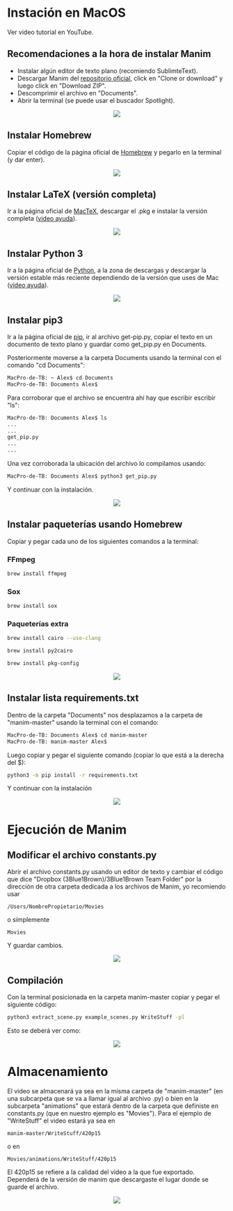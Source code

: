 # Instación en MacOS

Ver video tutorial en YouTube.

## Recomendaciones a la hora de instalar Manim
* Instalar algún editor de texto plano (recomiendo SublimteText).
* Descargar Manim del [repositorio oficial](https://github.com/3b1b/manim), click en "Clone or download" y luego click en "Download ZIP".
* Descomprimir el archivo en "Documents".
* Abrir la terminal (se puede usar el buscador Spotlight).

<p align="center"><img src ="/Español/0_instalacion/macOS/gifs/terminal.png" /></p>

## Instalar Homebrew
Copiar el código de la página oficial de [Homebrew](https://brew.sh/index_es) y pegarlo en la terminal (y dar enter).

<p align="center"><img src ="/Español/0_instalacion/macOS/gifs/MacP1.gif" /></p>

## Instalar LaTeX (versión completa)
Ir a la página oficial de [MacTeX](http://www.tug.org/mactex/), descargar el .pkg e instalar la versión completa ([video ayuda](https://www.youtube.com/watch?v=5CNmIaRxS20)).

<p align="center"><img src ="/Español/0_instalacion/macOS/gifs/MacP2.gif" /></p>

## Instalar Python 3
Ir a la página oficial de [Python](https://www.python.org/), a la zona de descargas y descargar la versión estable más reciente dependiendo de la versión que uses de Mac ([video ayuda](https://www.youtube.com/watch?v=0hGzGdRQeak)).

<p align="center"><img src ="/Español/0_instalacion/macOS/gifs/MacP3.gif" /></p>

## Instalar pip3
Ir a la página oficial de [pip](https://pip.pypa.io/en/stable/installing/), ir al archivo get-pip.py, copiar el texto en un documento de texto plano y guardar como get_pip.py en Documents.

Posteriormente moverse a la carpeta Documents usando la terminal con el comando "cd Documents":

```sh
MacPro-de-TB: ~ Alex$ cd Documents
MacPro-de-TB: Documents Alex$
```

Para corroborar que el archivo se encuentra ahí hay que escribir escribir "ls":

```sh
MacPro-de-TB: Documents Alex$ ls
...
...
get_pip.py
...
...
```
Una vez corroborada la ubicación del archivo lo compilamos usando:
```sh
MacPro-de-TB: Documents Alex$ python3 get_pip.py
```
Y continuar con la instalación.

<p align="center"><img src ="/Español/0_instalacion/macOS/gifs/MacP4.gif" /></p>

## Instalar paqueterías usando Homebrew
Copiar y pegar cada uno de los siguientes comandos a la terminal:

### FFmpeg
```sh
brew install ffmpeg
```
### Sox
```sh
brew install sox
```
### Paqueterías extra
```sh
brew install cairo --use-clang
```

```sh
brew install py2cairo
```

```sh
brew install pkg-config
```

<p align="center"><img src ="/Español/0_instalacion/macOS/gifs/MacP5.gif" /></p>

## Instalar lista requirements.txt
Dentro de la carpeta "Documents" nos desplazamos a la carpeta de "manim-master" usando la terminal con el comando:

```sh
MacPro-de-TB: Documents Alex$ cd manim-master
MacPro-de-TB: manim-master Alex$
```

Luego copiar y pegar el siguiente comando (copiar lo que está a la derecha del $):

```sh
python3 -m pip install -r requirements.txt
```
Y continuar con la instalación

<p align="center"><img src ="/Español/0_instalacion/macOS/gifs/MacP6.gif" /></p>

# Ejecución de Manim

## Modificar el archivo constants.py
Abrir el archivo constants.py usando un editor de texto y cambiar el código que dice "Dropbox (3Blue1Brown)/3Blue1Brown Team Folder" por la dirección de otra carpeta dedicada a los archivos de Manim, yo recomiendo usar 

```
/Users/NombrePropietario/Movies
```

o símplemente 

```
Movies
```
Y guardar cambios.

<p align="center"><img src ="/Español/0_instalacion/macOS/gifs/MacP7.gif" /></p>

## Compilación
Con la terminal posicionada en la carpeta manim-master copiar y pegar el siguiente código:

```sh
python3 extract_scene.py example_scenes.py WriteStuff -pl
```

Esto se deberá ver como:

<p align="center"><img src ="/Español/0_instalacion/macOS/gifs/MacP8.gif" /></p>

# Almacenamiento
El video se almacenará ya sea en la misma carpeta de "manim-master" (en una subcarpeta que se va a llamar igual al archivo .py) o bien en la subcarpeta "animations" que estará dentro de la carpeta que definiste en constants.py (que en nuestro ejemplo es "Movies"). Para el ejemplo de "WriteStuff" el video estará ya sea en

```
manim-master/WriteStuff/420p15
```
o en 
```
Movies/animations/WriteStuff/420p15
```

El 420p15 se refiere a la calidad del video a la que fue exportado. Dependerá de la versión de manim que descargaste el lugar donde se guarde el archivo.

<p align="center"><img src ="/Español/0_instalacion/macOS/gifs/almacenamiento.png" /></p>
